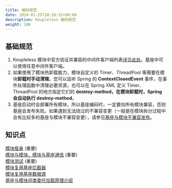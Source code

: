 ```yaml
---
title: 编码规范
date: 2024-01-25T10:28:32+08:00
description: Koupleless 编码规范
weight: 100
---
```


## 基础规范
1. Koupleless 模块中官方验证并兼容的中间件客户端列表[详见此处](/docs/tutorials/module-operation/runtime-compatibility-list)。基座中可以使用任意中间件客户端。
2. 如果使用了模块热卸载能力，模块自定义的 Timer、ThreadPool 等需要在模块**卸载时手动清理**。您可以监听 Spring 的 **ContextClosedEvent** 事件，在事件处理函数中清理必要资源，也可以在 Spring XML 定义 Timer、ThreadPool 的地方指定它们的 **destroy-method，**在模块卸载时，Spring 会自动执行** destroy-method**。
3. 基座启动时会部署所有模块，所以基座编码时，一定要向所有模块兼容，否则基座会发布失败。如果遇到无法绕过的不兼容变更（一般是在模块拆分过程中会有比较多的基座与模块不兼容变更），请参见[基座与模块不兼容发布](/docs/tutorials/module-operation/incompatible-base-and-module-upgrade)。

## 知识点
[模块瘦身](../module-slimming)  (重要)<br />
[模块与模块、模块与基座通信](https://www.sofastack.tech/projects/sofa-boot/sofa-ark-ark-jvm/)  (重要)<br />
[模块测试](../module-debug)  (重要)<br />
[模块复用基座拦截器](../reuse-base-interceptor)<br />
[模块复用基座数据源](../reuse-base-datasource)<br />
[基座与模块间类委托加载原理介绍](/docs/introduction/architecture/class-delegation-principle)

<br/>
<br/>

